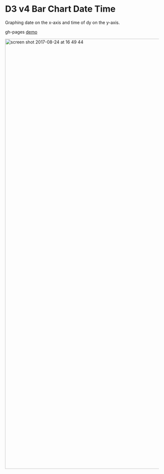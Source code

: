 # D3 v4 Bar Chart Date Time

Graphing date on the x-axis and time of dy on the y-axis.

gh-pages [demo](D3-Date-Hours-Graph)

<img width="1411" alt="screen shot 2017-08-24 at 16 49 44" src="https://user-images.githubusercontent.com/17167992/29675179-4c4b4722-88ec-11e7-9ee4-42b90a392f58.png">
